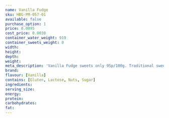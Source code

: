 ```yaml
---
name: Vanilla Fudge
sku: HBG-PM-057-01
available: false
purchase_option: 1
price: 0.0095
cost_price: 0.0038
container_water_weight: 919
container_sweets_weight: 0
width: 
height: 
depth: 
weight: 
meta_description: 'Vanilla Fudge sweets only 95p/100g. Traditional sweets and more at Humbugs Confectionery Store. Specialists in satisfying your sweet tooth!'
brand: 
flavour: [Vanilla]
contains: [Gluten, Lactose, Nuts, Sugar]
ingredients: 
serving_size: 
energy: 
protein: 
carbohydrates: 
fat: 
---
```

